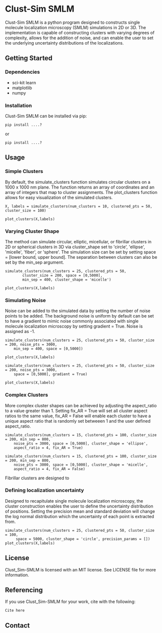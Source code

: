 # Clust-Sim SMLM

Clust-Sim SMLM is a python program designed to constructs single molecule localization microscopy (SMLM) simulations in 2D or 3D. The implementation is capable of constructing clusters with varying degrees of complexity, allows for the addition of noise, and can enable the user to set the underlying uncertainty distributions of the localizations. 

## Getting Started
### Dependencies
- sci-kit learn
- matplotlib
- numpy
### Installation
Clust-Sim SMLM can be installed via pip:
```
pip install ....?
```
or
```
pip install ....?
```

## Usage
### Simple Clusters
By default, the simulate_clusters function simulates circular clusters on a 1000 x 1000 nm plane. The function returns an array of coordinates and an array of integers that map to cluster assignments. The plot_clusters function allows for easy visualization of the simulated clusters. 
```
X, labels = simulate_clusters(num_clusters = 10, clustered_pts = 50, cluster_size = 100)

plot_clusters(X,labels)
```

### Varying Cluster Shape
The method can simulate circular, elliptic, micellular, or fibrillar clusters in 2D or spherical clusters in 3D via cluster_shape set to 'circle', 'ellipse', 'micelle', 'fiber', or 'sphere'. The simulation size can be set by setting space = [lower bound, upper bound]. The separation between clusters can also be set by the min_sep argument. 

```
simulate_clusters(num_clusters = 25, clustered_pts = 50,
		cluster_size = 200, space = [0,5000],
		min_sep = 400, cluster_shape = 'micelle')

plot_clusters(X,labels)
```

### Simulating Noise
Noise can be added to the simulated data by setting the number of noise points to be added. The background noise is uniform by default can be set to have a gradient to mimic noise commonly associated with single molecule localization microscopy by setting gradient = True. Noise is assigned as -1. 

```
simulate_clusters(num_clusters = 25, clustered_pts = 50, cluster_size = 200, noise_pts = 3000, 
	min_sep = 400, space = [0,5000])

plot_clusters(X,labels)
```
```
simulate_clusters(num_clusters = 25, clustered_pts = 50, cluster_size = 200, noise_pts = 3000,
	space = [0,5000], gradient = True)

plot_clusters(X,labels)
```

### Complex Clusters
More complex cluster shapes can be achieved by adjusting the aspect_ratio to a value greater than 1. Setting fix_AR = True will set all cluster aspect ratios to the same value, fix_AR = False will enable each cluster to have a unique aspect ratio that is randomly set betweeen 1 and the user defined aspect_ratio. 

```
simulate_clusters(num_clusters = 15, clustered_pts = 100, cluster_size = 200, min_sep = 800,
	noise_pts = 3000, space = [0,5000], cluster_shape = 'ellipse',
	aspect_ratio = 4, fix_AR = True)
```
```
simulate_clusters(num_clusters = 15, clustered_pts = 100, cluster_size = 200, min_sep = 800,
	noise_pts = 3000, space = [0,5000], cluster_shape = 'micelle',
	aspect_ratio = 4, fix_AR = False)
```

Fibrillar clusters are designed to 



### Defining localization uncertainty
Designed to recapitulate single molecule localization microscopy, the cluster construction enables the user to define the uncertainty distribution of positions. Setting the precision mean and standard deviation will change the log normal distribution which the uncertainty of each point is extracted from. 

```
simulate_clusters(num_clusters = 25, clustered_pts = 50, cluster_size = 100, 
	 space = 5000, cluster_shape = 'circle', precision_params = [])
plot_clusters(X,labels)
```
## License
Clust_Sim-SMLM is licensed with an MIT license. See LICENSE file for more information. 
## Referencing
If you use Clust_Sim-SMLM for your work, cite with the following:
```
Cite here
```
## Contact 
